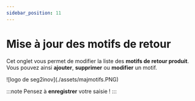 ```yaml
---
sidebar_position: 11
---
```


# Mise à jour des motifs de retour

Cet onglet vous permet de modifier la liste des **motifs de retour produit**. Vous pouvez ainsi **ajouter**, **supprimer** ou **modifier** un motif. 

<div className="contenaireImg">
    ![logo de seg2inov](./assets/majmotifs.PNG)
    </div> 

:::note
Pensez à **enregistrer** votre saisie !
:::
